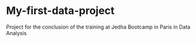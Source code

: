 # My-first-data-project
Project for the conclusion of the training at Jedha Bootcamp in Paris in Data Analysis
